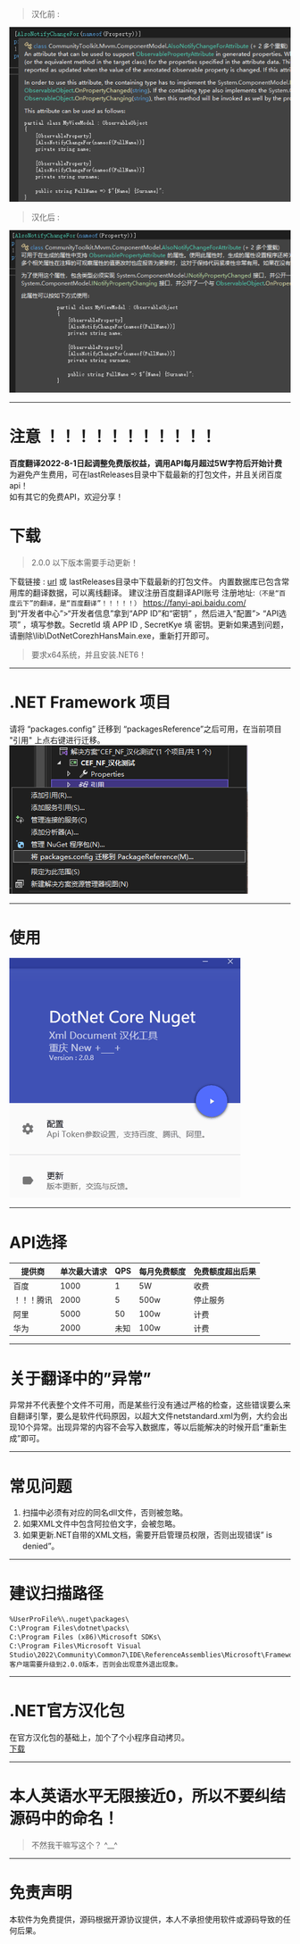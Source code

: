>汉化前 :    

![image](imgs/01%20%E6%B1%89%E5%8C%96%E5%89%8D.png)    

> 汉化后 :    

![image](imgs/03%20%E6%B1%89%E5%8C%96%E5%90%8E.png)    

---
# 注意 ！！！！！！！！！！！
 **百度翻译2022-8-1日起调整免费版权益，调用API每月超过5W字符后开始计费**   
为避免产生费用，可在lastReleases目录中下载最新的打包文件，并且关闭百度api！   
如有其它的免费API，欢迎分享！   

# 下载
> 2.0.0 以下版本需要手动更新！    

下载链接 : [url](http://www.wyj55.cn/DotNetCoreZhHans.html) 或 lastReleases目录中下载最新的打包文件。
内置数据库已包含常用库的翻译数据，可以离线翻译。
建议注册百度翻译API账号 注册地址:`（不是“百度云下”的翻译，是“百度翻译”！！！！！）` https://fanyi-api.baidu.com/    
到“开发者中心”>“开发者信息”拿到“APP ID”和“密钥” ，然后进入“配置”> “API选项” ，填写参数。Secretld 填  APP ID , SecretKye 填 密钥。更新如果遇到问题，请删除\lib\DotNetCorezhHansMain.exe，重新打开即可。

> 要求x64系统，并且安装.NET6！

---

# .NET Framework 项目
请将 “packages.config” 迁移到 “packagesReference”之后可用，在当前项目 "引用" 上点右键进行迁移。    
![image](imgs/02%20NET%20Framework%20%E9%A1%B9%E7%9B%AE%E8%BF%81%E7%A7%BB.png)

---    

# 使用    
![image](imgs/%E4%BD%BF%E7%94%A8.gif)    

---    

# API选择

提供商  | 单次最大请求 | QPS | 每月免费额度 | 免费额度超出后果
---  |  --      | --    | --        | --
百度 |  1000    | 1     |   5W      | 收费
！！！腾讯 |  2000    | 5     |   500w    | 停止服务
阿里 |  5000    | 50    |   100w    | 计费
华为 |  2000    | 未知  |   100w    | 计费
---

# 关于翻译中的”异常”
异常并不代表整个文件不可用，而是某些行没有通过严格的检查，这些错误要么来自翻译引擎，要么是软件代码原因，以超大文件netstandard.xml为例，大约会出现10个异常。出现异常的内容不会写入数据库，等以后能解决的时候开启“重新生成”即可。

---

# 常见问题
1.	扫描中必须有对应的同名dll文件，否则被忽略。
1.  如果XML文件中包含阿拉伯文字，会被忽略。
1.  如果更新.NET自带的XML文档，需要开启管理员权限，否则出现错误” is denied”。

---

# 建议扫描路径
```
%UserProFile%\.nuget\packages\
C:\Program Files\dotnet\packs\
C:\Program Files (x86)\Microsoft SDKs\
C:\Program Files\Microsoft Visual Studio\2022\Community\Common7\IDE\ReferenceAssemblies\Microsoft\Framework\
客户端需要升级到2.0.0版本，否则会出现意外退出现象。
```

---

# .NET官方汉化包
在官方汉化包的基础上，加个了个小程序自动拷贝。   
[下载](http://www.wyj55.cn/download/DotNetCorezhHans/Dotnet-Intellisense1.0.0.0.7z)

---

# 本人英语水平无限接近0，所以不要纠结源码中的命名！
> 不然我干嘛写这个？ ^__^      
---
# 免责声明
本软件为免费提供，源码根据开源协议提供，本人不承担使用软件或源码导致的任何后果。